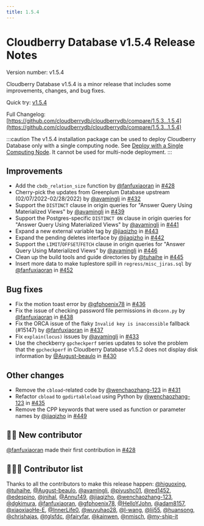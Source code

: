 ```yaml
---
title: 1.5.4
---
```


# Cloudberry Database v1.5.4 Release Notes

Version number: v1.5.4

Cloudberry Database v1.5.4 is a minor release that includes some improvements, changes, and bug fixes.

Quick try: [v1.5.4](https://github.com/cloudberrydb/cloudberrydb/releases/tag/1.5.4)

Full Changelog: [https://github.com/cloudberrydb/cloudberrydb/compare/1.5.3...1.5.4](https://github.com/cloudberrydb/cloudberrydb/compare/1.5.3...1.5.4)

:::caution
The v1.5.4 installation package can be used to deploy Cloudberry Database only with a single computing node. See [Deploy with a Single Computing Node](/docs/deploy-cbdb-with-single-node.md). It cannot be used for multi-node deployment.
:::

## Improvements

- Add the `cbdb_relation_size` function by [@fanfuxiaoran](https://github.com/fanfuxiaoran) in [#428](https://github.com/cloudberrydb/cloudberrydb/pull/428)
- Cherry-pick the updates from Greenplum Database upstream (02/07/2022-02/28/2022) by [@avamingli](https://github.com/avamingli) in [#432](https://github.com/cloudberrydb/cloudberrydb/pull/432)
- Support the `DISTINCT` clause in origin queries for "Answer Query Using Materialized Views" by [@avamingli](https://github.com/avamingli) in [#439](https://github.com/cloudberrydb/cloudberrydb/pull/439)
- Support the Postgres-specific `DISTINCT ON` clause in origin queries for "Answer Query Using Materialized Views" by [@avamingli](https://github.com/avamingli) in [#441](https://github.com/cloudberrydb/cloudberrydb/pull/441)
- Expand a new external variable tag by [@jiaqizho](https://github.com/jiaqizho) in [#443](https://github.com/cloudberrydb/cloudberrydb/pull/443)
- Expand the pending deletes interface by [@jiaqizho](https://github.com/jiaqizho) in [#442](https://github.com/cloudberrydb/cloudberrydb/pull/442)
- Support the `LIMIT`/`OFFSET`/`FETCH` clause in origin queries for "Answer Query Using Materialized Views" by [@avamingli](https://github.com/avamingli) in [#446](https://github.com/cloudberrydb/cloudberrydb/pull/446)
- Clean up the build tools and guide directories by [@tuhaihe](https://github.com/tuhaihe) in [#445](https://github.com/cloudberrydb/cloudberrydb/pull/445)
- Insert more data to make tuplestore spill in `regress/misc_jiras.sql` by [@fanfuxiaoran](https://github.com/fanfuxiaoran) in [#452](https://github.com/cloudberrydb/cloudberrydb/pull/452)

## Bug fixes

- Fix the motion toast error by [@gfphoenix78](https://github.com/gfphoenix78) in [#436](https://github.com/cloudberrydb/cloudberrydb/pull/436)
- Fix the issue of checking password file permissions in `dbconn.py` by [@fanfuxiaoran](https://github.com/fanfuxiaoran) in [#438](https://github.com/cloudberrydb/cloudberrydb/pull/438)
- Fix the ORCA issue of the flaky `Invalid key is inaccessible` fallback (#15147) by [@fanfuxiaoran](https://github.com/fanfuxiaoran) in [#437](https://github.com/cloudberrydb/cloudberrydb/pull/437)
- Fix `explain(locus)` issues by [@avamingli](https://github.com/avamingli) in [#433](https://github.com/cloudberrydb/cloudberrydb/pull/433)
- Use the checkberry `gpcheckperf` series updates to solve the problem that the `gpcheckperf` in Cloudberry Database v1.5.2 does not display disk information by [@August-beaulo](https://github.com/August-beaulo) in [#430](https://github.com/cloudberrydb/cloudberrydb/pull/430)

## Other changes

- Remove the `cbload`-related code by [@wenchaozhang-123](https://github.com/wenchaozhang-123) in [#431](https://github.com/cloudberrydb/cloudberrydb/pull/431)
- Refactor `cbload` to `gpdirtableload` using Python by [@wenchaozhang-123](https://github.com/wenchaozhang-123) in [#435](https://github.com/cloudberrydb/cloudberrydb/pull/435)
- Remove the CPP keywords that were used as function or parameter names by [@jiaqizho](https://github.com/jiaqizho) in [#449](https://github.com/cloudberrydb/cloudberrydb/pull/449)

## 🙌🏻️ New contributor

[@fanfuxiaoran](https://github.com/fanfuxiaoran) made their first contribution in [#428](https://github.com/cloudberrydb/cloudberrydb/pull/428)

## 🧑🏻‍💻 Contributor list

Thanks to all the contributors to make this release happen: [@higuoxing](https://github.com/higuoxing), [@tuhaihe](https://github.com/tuhaihe), [@August-beaulo](https://github.com/August-beaulo), [@avamingli](https://github.com/avamingli), [@piyushc01](https://github.com/piyushc01), [@red1452](https://github.com/red1452), [@edespino](https://github.com/edespino), [@jnihal](https://github.com/jnihal), [@Annu149](https://github.com/Annu149), [@jiaqizho](https://github.com/jiaqizho), [@wenchaozhang-123](https://github.com/wenchaozhang-123), [@dgkimura](https://github.com/dgkimura), [@fanfuxiaoran](https://github.com/fanfuxiaoran), [@gfphoenix78](https://github.com/gfphoenix78), [@HelloYJohn](https://github.com/HelloYJohn), [@adam8157](https://github.com/adam8157), [@xiaoxiaoHe-E](https://github.com/xiaoxiaoHe-E), [@InnerLife0](https://github.com/InnerLife0), [@wuyuhao28](https://github.com/wuyuhao28), [@l-wang](https://github.com/l-wang), [@lij55](https://github.com/lij55), [@huansong](https://github.com/huansong), [@chrishajas](https://github.com/chrishajas), [@tglsfdc](https://github.com/tglsfdc), [@fairyfar](https://github.com/fairyfar), [@kainwen](https://github.com/kainwen), [@nmisch](https://github.com/nmisch), [@my-ship-it](https://github.com/my-ship-it)